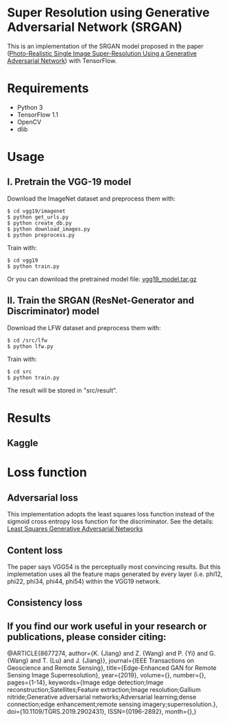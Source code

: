 # Super Resolution using Generative Adversarial Network (SRGAN)

This is an implementation of the SRGAN model proposed in the paper
([Photo-Realistic Single Image Super-Resolution Using a Generative Adversarial Network](
https://arxiv.org/abs/1609.04802))
with TensorFlow.

# Requirements

- Python 3
- TensorFlow 1.1
- OpenCV
- dlib

# Usage

## I. Pretrain the VGG-19 model

Download the ImageNet dataset and preprocess them with:

```
$ cd vgg19/imagenet
$ python get_urls.py
$ python create_db.py
$ python download_images.py
$ python preprocess.py
```

Train with:

```
$ cd vgg19
$ python train.py
```

Or you can download the pretrained model file:
[vgg19_model.tar.gz](
https://drive.google.com/open?id=0B-s6ok7B0V9vcXNfSzdjZ0lCc0k)


## II. Train the SRGAN (ResNet-Generator and Discriminator) model

Download the LFW dataset and preprocess them with:

```
$ cd /src/lfw
$ python lfw.py
```

Train with:

```
$ cd src
$ python train.py
```

The result will be stored in "src/result".



# Results

## Kaggle


# Loss function

## Adversarial loss 

This implementation adopts the least squares loss function instead 
of the sigmoid cross entropy loss function for the discriminator.
See the details: [Least Squares Generative Adversarial Networks](
https://arxiv.org/abs/1611.04076)

## Content loss

The paper says VGG54 is the perceptually most convincing results.
But this implemetation uses all the feature maps generated by every layer
(i.e. phi12, phi22, phi34, phi44, phi54) within the VGG19 network.

## Consistency loss

## If you find our work useful in your research or publications, please consider citing:

@ARTICLE{8677274, 
author={K. {Jiang} and Z. {Wang} and P. {Yi} and G. {Wang} and T. {Lu} and J. {Jiang}}, 
journal={IEEE Transactions on Geoscience and Remote Sensing}, 
title={Edge-Enhanced GAN for Remote Sensing Image Superresolution}, 
year={2019}, 
volume={}, 
number={}, 
pages={1-14}, 
keywords={Image edge detection;Image reconstruction;Satellites;Feature extraction;Image resolution;Gallium nitride;Generative adversarial networks;Adversarial learning;dense connection;edge enhancement;remote sensing imagery;superresolution.}, 
doi={10.1109/TGRS.2019.2902431}, 
ISSN={0196-2892}, 
month={},}
